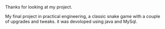 Thanks for looking at my project.

My final project in practical engineering, a classic snake game with a couple of upgrades and tweaks.
it was devoloped using java and MySql.
